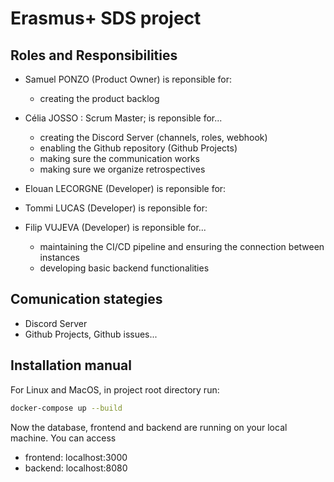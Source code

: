 # Erasmus+ SDS project

## Roles and Responsibilities

- Samuel PONZO (Product Owner) is reponsible for:
  - creating the product backlog
  
- Célia JOSSO : Scrum Master; is reponsible for...
  - creating the Discord Server (channels, roles, webhook)
  - enabling the Github repository (Github Projects)
  - making sure the communication works
  - making sure we organize retrospectives
  
- Elouan LECORGNE (Developer) is reponsible for:
  
- Tommi LUCAS (Developer) is reponsible for:

- Filip VUJEVA (Developer) is reponsible for...
  - maintaining the CI/CD pipeline and ensuring the connection between instances
  - developing basic backend functionalities

## Comunication stategies

- Discord Server
- Github Projects, Github issues...

## Installation manual

For Linux and MacOS, in project root directory run:
```bash
docker-compose up --build
```
Now the database, frontend and backend are running on your local machine. You can access 
- frontend: localhost:3000
- backend: localhost:8080
